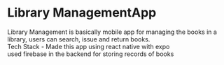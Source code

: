 # Library ManagementApp
Library Management is basically mobile app for managing the books in a library, users can search, issue and return books.  
Tech Stack - 
Made this app using react native with expo  
used firebase in the backend for storing records of books
